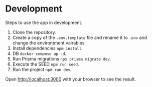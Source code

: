 # Development
Steps to use the app in development.

1. Clone the repository.
2. Create a copy of the ```.env.template``` file and rename it to ```.env``` and change the environtment vairables.
3. Install dependencies ```npm install```.
4. DB ```docker compose up -d```.
5. Run Prisma migrations ```npx prisma migrate dev```.  
6. Execute the SEED ```npm run seed```.
7. Run the project ```npm run dev```.

Open [http://localhost:3000](http://localhost:3000) with your browser to see the result.